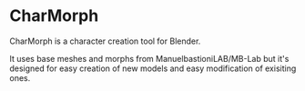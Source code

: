 # CharMorph

CharMorph is a character creation tool for Blender.

It uses base meshes and morphs from ManuelbastioniLAB/MB-Lab but it's designed for easy creation of new models and easy modification of exisiting ones.
